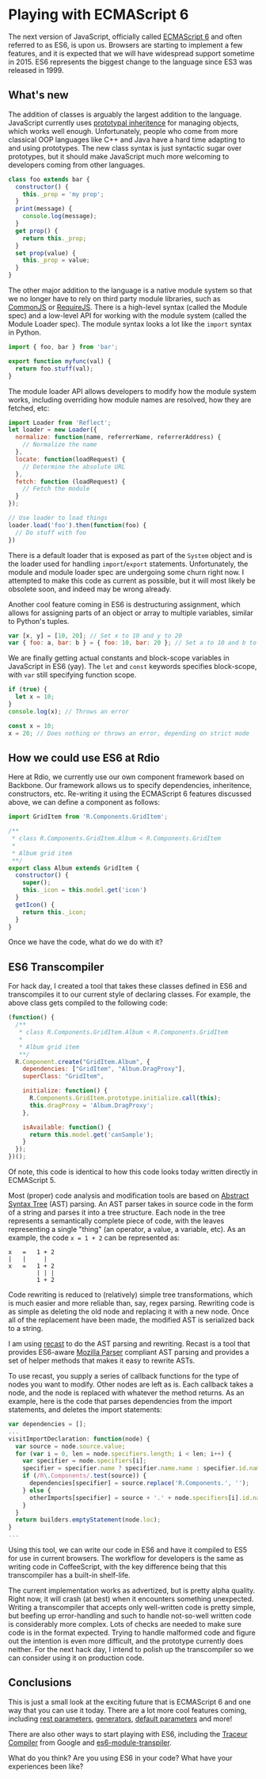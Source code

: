 Playing with ECMAScript 6
=========================

The next version of JavaScript, officially called [ECMAScript 6](http://wiki.ecmascript.org/doku.php?id=harmony:specification_drafts) and often referred to as ES6, is upon us. Browsers are starting to implement a few features, and it is expected that we will have widespread support sometime in 2015. ES6 represents the biggest change to the language since ES3 was released in 1999.

## What's new

The addition of classes is arguably the largest addition to the language. JavaScript currently uses [prototypal inheritence](https://en.wikipedia.org/wiki/Prototype-based_programming) for managing objects, which works well enough. Unfortunately, people who come from more classical OOP languages like C++ and Java have a hard time adapting to and using prototypes. The new class syntax is just syntactic sugar over prototypes, but it should make JavaScript much more welcoming to developers coming from other languages.

```javascript
class foo extends bar {
  constructor() {
    this._prop = 'my prop';
  }
  print(message) {
    console.log(message);
  }
  get prop() {
    return this._prop;
  }
  set prop(value) {
    this._prop = value;
  }
}
```

The other major addition to the language is a native module system so that we no longer have to rely on third party module libraries, such as [CommonJS](http://www.commonjs.org/) or [RequireJS](http://www.requirejs.org/). There is a high-level syntax (called the Module spec) and a low-level API for working with the module system (called the Module Loader spec). The module syntax looks a lot like the `import` syntax in Python.

```javascript
import { foo, bar } from 'bar';

export function myfunc(val) {
  return foo.stuff(val);
}
```

The module loader API allows developers to modify how the module system works, including overriding how module names are resolved, how they are fetched, etc:

```javascript
import Loader from 'Reflect';
let loader = new Loader({
  normalize: function(name, referrerName, referrerAddress) {
    // Normalize the name
  },
  locate: function(loadRequest) {
    // Determine the absolute URL
  },
  fetch: function (loadRequest) {
    // Fetch the module
  }
});

// Use loader to load things
loader.load('foo').then(function(foo) {
  // Do stuff with foo
})
```

There is a default loader that is exposed as part of the `System` object and is the loader used for handling ```import```/```export``` statements. Unfortunately, the module and module loader spec are undergoing some churn right now. I attempted to make this code as current as possible, but it will most likely be obsolete soon, and indeed may be wrong already.

Another cool feature coming in ES6 is destructuring assignment, which allows for assigning parts of an object or array to multiple variables, similar to Python's tuples.

```javascript
var [x, y] = [10, 20]; // Set x to 10 and y to 20
var { foo: a, bar: b } = { foo: 10, bar: 20 }; // Set a to 10 and b to 20
```

We are finally getting actual constants and block-scope variables in JavaScript in ES6 (yay). The `let` and `const` keywords specifies block-scope, with `var` still specifying function scope.

```javascript
if (true) {
  let x = 10;
}
console.log(x); // Throws an error

const x = 10;
x = 20; // Does nothing or throws an error, depending on strict mode
```

## How we could use ES6 at Rdio

Here at Rdio, we currently use our own component framework based on Backbone. Our framework allows us to specify dependencies, inheritence, constructors, etc. Re-writing it using the ECMAScript 6 features discussed above, we can define a component as follows:

```javascript
import GridItem from 'R.Components.GridItem';

/**
 * class R.Components.GridItem.Album < R.Components.GridItem
 *
 * Album grid item
 **/
export class Album extends GridItem {
  constructor() {
    super();
    this._icon = this.model.get('icon')
  }
  getIcon() {
    return this._icon;
  }
}
```

Once we have the code, what do we do with it?

## ES6 Transcompiler

For hack day, I created a tool that takes these classes defined in ES6 and transcompiles it to our current style of declaring classes. For example, the above class gets compiled to the following code:

```javascript
(function() {
  /**
   * class R.Components.GridItem.Album < R.Components.GridItem
   *
   * Album grid item
   **/
  R.Component.create("GridItem.Album", {
    dependencies: ["GridItem", "Album.DragProxy"],
    superClass: "GridItem",

    initialize: function() {
      R.Components.GridItem.prototype.initialize.call(this);
      this.dragProxy = 'Album.DragProxy';
    },

    isAvailable: function() {
      return this.model.get('canSample');
    }
  });
})();
```

Of note, this code is identical to how this code looks today written directly in ECMAScript 5.

Most (proper) code analysis and modification tools are based on [Abstract Syntax Tree](https://en.wikipedia.org/wiki/Abstract_syntax_tree) (AST) parsing. An AST parser takes in source code in the form of a string and parses it into a tree structure. Each node in the tree represents a semantically complete piece of code, with the leaves representing a single "thing" (an operator, a value, a variable, etc). As an example, the code ```x = 1 + 2``` can be represented as:

```
x   =   1 + 2
|   |     |
x   =   1 + 2
        | | |
        1 + 2
```

Code rewriting is reduced to (relatively) simple tree transformations, which is much easier and more reliable than, say, regex parsing. Rewriting code is as simple as deleting the old node and replacing it with a new node. Once all of the replacement have been made, the modified AST is serialized back to a string.

I am using [recast](https://github.com/benjamn/recast) to do the AST parsing and rewriting. Recast is a tool that provides ES6-aware [Mozilla Parser](https://developer.mozilla.org/en-US/docs/Mozilla/Projects/SpiderMonkey/Parser_API) compliant AST parsing and provides a set of helper methods that makes it easy to rewrite ASTs.

To use recast, you supply a series of callback functions for the type of nodes you want to modify. Other nodes are left as is. Each callback takes a node, and the node is replaced with whatever the method returns. As an example, here is the code that parses dependencies from the import statements, and deletes the import statements:

```javascript
var dependencies = [];
...
visitImportDeclaration: function(node) {
  var source = node.source.value;
  for (var i = 0, len = node.specifiers.length; i < len; i++) {
    var specifier = node.specifiers[i];
    specifier = specifier.name ? specifier.name.name : specifier.id.name;
    if (/R\.Components/.test(source)) {
      dependencies[specifier] = source.replace('R.Components.', '');
    } else {
      otherImports[specifier] = source + '.' + node.specifiers[i].id.name;
    }
  }
  return builders.emptyStatement(node.loc);
}
...
```

Using this tool, we can write our code in ES6 and have it compiled to ES5 for use in current browsers. The workflow for developers is the same as writing code in CoffeeScript, with the key difference being that this transcompiler has a built-in shelf-life.

The current implementation works as advertized, but is pretty alpha quality. Right now, it will crash (at best) when it encounters something unexpected. Writing a transcompiler that accepts only well-written code is pretty simple, but beefing up error-handling and such to handle not-so-well written code is considerably more complex. Lots of checks are needed to make sure code is in the format expected. Trying to handle malformed code and figure out the intention is even more difficult, and the prototype currently does neither. For the next hack day, I intend to polish up the transcompiler so we can consider using it on production code.

## Conclusions

This is just a small look at the exciting future that is ECMAScript 6 and one way that you can use it today. There are a lot more cool features coming, including [rest parameters](http://ariya.ofilabs.com/2013/03/es6-and-rest-parameter.html), [generators](http://wiki.ecmascript.org/doku.php?id=harmony:rest_parameters), [default parameters](http://wiki.ecmascript.org/doku.php?id=harmony:parameter_default_values) and more!

There are also other ways to start playing with ES6, including the [Traceur Compiler](https://github.com/google/traceur-compiler) from Google and [es6-module-transpiler](http://square.github.io/es6-module-transpiler/).

What do you think? Are you using ES6 in your code? What have your experiences been like?
